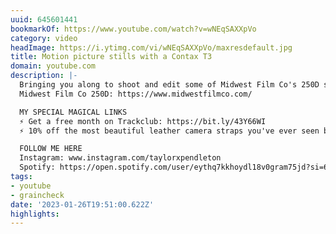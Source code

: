```yaml
---
uuid: 645601441
bookmarkOf: https://www.youtube.com/watch?v=wNEqSAXXpVo
category: video
headImage: https://i.ytimg.com/vi/wNEqSAXXpVo/maxresdefault.jpg
title: Motion picture stills with a Contax T3
domain: youtube.com
description: |-
  Bringing you along to shoot and edit some of Midwest Film Co's 250D stock. (I'm stunned.)
  Midwest Film Co 250D: https://www.midwestfilmco.com/

  MY SPECIAL MAGICAL LINKS
  ⚡️ Get a free month on Trackclub: https://bit.ly/43Y66WI
  ⚡️ 10% off the most beautiful leather camera straps you've ever seen by using the code "graincheck": https://cleversupply.co/?ref=e9qlo

  FOLLOW ME HERE
  Instagram: www.instagram.com/taylorxpendleton
  Spotify: https://open.spotify.com/user/eythq7kkhoydl18v0gram75jd?si=63c13e2e89e14f40
tags:
- youtube
- graincheck
date: '2023-01-26T19:51:00.622Z'
highlights:
---
```



